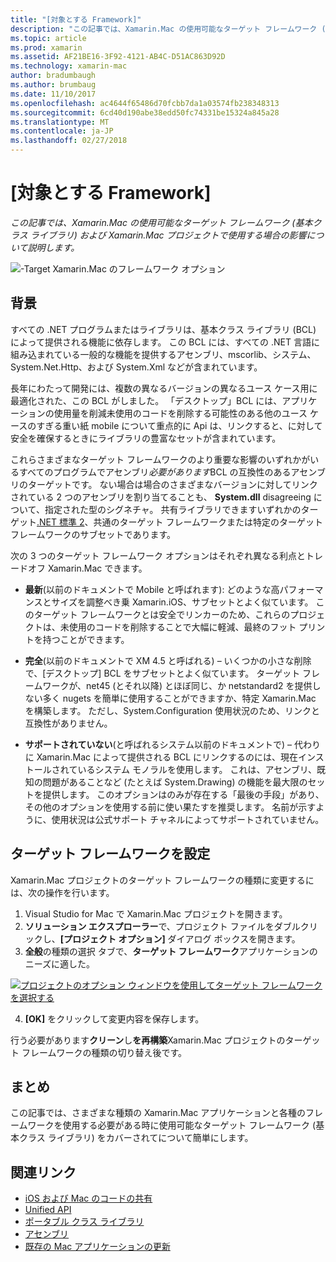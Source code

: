 ```yaml
---
title: "[対象とする Framework]"
description: "この記事では、Xamarin.Mac の使用可能なターゲット フレームワーク (基本クラス ライブラリ) および Xamarin.Mac プロジェクトで使用する場合の影響について説明します。"
ms.topic: article
ms.prod: xamarin
ms.assetid: AF21BE16-3F92-4121-AB4C-D51AC863D92D
ms.technology: xamarin-mac
author: bradumbaugh
ms.author: brumbaug
ms.date: 11/10/2017
ms.openlocfilehash: ac4644f65486d70fcbb7da1a03574fb238348313
ms.sourcegitcommit: 6cd40d190abe38edd50fc74331be15324a845a28
ms.translationtype: MT
ms.contentlocale: ja-JP
ms.lasthandoff: 02/27/2018
---
```

# <a name="target-framework"></a>[対象とする Framework]

_この記事では、Xamarin.Mac の使用可能なターゲット フレームワーク (基本クラス ライブラリ) および Xamarin.Mac プロジェクトで使用する場合の影響について説明します。_

![-Target Xamarin.Mac のフレームワーク オプション](target-framework-images/select-target.png "-target Xamarin.Mac のフレームワーク オプション")

## <a name="background"></a>背景

すべての .NET プログラムまたはライブラリは、基本クラス ライブラリ (BCL) によって提供される機能に依存します。 この BCL には、すべての .NET 言語に組み込まれている一般的な機能を提供するアセンブリ、mscorlib、システム、System.Net.Http、および System.Xml などが含まれています。

長年にわたって開発には、複数の異なるバージョンの異なるユース ケース用に最適化された、この BCL がしました。 「デスクトップ」BCL には、アプリケーションの使用量を削減未使用のコードを削除する可能性のある他のユース ケースのすぎる重い紙 mobile について重点的に Api は、リンクすると、に対して安全を確保するときにライブラリの豊富なセットが含まれています。

これらさまざまなターゲット フレームワークのより重要な影響のいずれかがいるすべてのプログラムでアセンブリ*必要があります*BCL の互換性のあるアセンブリのターゲットです。 ない場合は場合のさまざまなバージョンに対してリンクされている 2 つのアセンブリを割り当てることも、 **System.dll** disagreeing について、指定された型のシグネチャ。 共有ライブラリできますいずれかのターゲット[.NET 標準 2](https://blog.xamarin.com/share-code-net-standard-2-0/)、共通のターゲット フレームワークまたは特定のターゲット フレームワークのサブセットであります。

次の 3 つのターゲット フレームワーク オプションはそれぞれ異なる利点とトレードオフ Xamarin.Mac できます。

- **最新**(以前のドキュメントで Mobile と呼ばれます): どのような高パフォーマンスとサイズを調整べき乗 Xamarin.iOS、サブセットとよく似ています。 このターゲット フレームワークとは安全でリンカーのため、これらのプロジェクトは、未使用のコードを削除することで大幅に軽減、最終のフット プリントを持つことができます。

- **完全**(以前のドキュメントで XM 4.5 と呼ばれる) – いくつかの小さな削除で、[デスクトップ] BCL をサブセットとよく似ています。 ターゲット フレームワークが、net45 (とそれ以降) とほぼ同じ、か netstandard2 を提供しない多く nugets を簡単に使用することができますか、特定 Xamarin.Mac を構築します。 ただし、System.Configuration 使用状況のため、リンクと互換性がありません。

- **サポートされていない**(と呼ばれるシステム以前のドキュメントで) – 代わりに Xamarin.Mac によって提供される BCL にリンクするのには、現在インストールされているシステム モノラルを使用します。 これは、アセンブリ、既知の問題があることなど (たとえば System.Drawing) の機能を最大限のセットを提供します。 このオプションはのみが存在する「最後の手段」があり、その他のオプションを使用する前に使い果たすを推奨します。 名前が示すように、使用状況は公式サポート チャネルによってサポートされていません。

## <a name="setting-the-target-framework"></a>ターゲット フレームワークを設定

Xamarin.Mac プロジェクトのターゲット フレームワークの種類に変更するには、次の操作を行います。

1. Visual Studio for Mac で Xamarin.Mac プロジェクトを開きます。
2. **ソリューション エクスプローラー**で、プロジェクト ファイルをダブルクリックし、**[プロジェクト オプション]** ダイアログ ボックスを開きます。
3. **全般**の種類の選択 タブで、**ターゲット フレームワーク**アプリケーションのニーズに適した。

  [![プロジェクトのオプション ウィンドウを使用してターゲット フレームワークを選択する](target-framework-images/select-target-full.png "プロジェクトのオプションのウィンドウを使用してターゲット フレームワークを選択するには")](target-framework-images/select-target-full-large.png)

4. **[OK]** をクリックして変更内容を保存します。

行う必要があります**クリーン**し**を再構築**Xamarin.Mac プロジェクトのターゲット フレームワークの種類の切り替え後です。

## <a name="summary"></a>まとめ

この記事では、さまざまな種類の Xamarin.Mac アプリケーションと各種のフレームワークを使用する必要がある時に使用可能なターゲット フレームワーク (基本クラス ライブラリ) をカバーされてについて簡単にします。


## <a name="related-links"></a>関連リンク

- [iOS および Mac のコードの共有](~/cross-platform/macios/index.md)
- [Unified API](~/cross-platform/macios/unified/index.md)
- [ポータブル クラス ライブラリ](~/cross-platform/app-fundamentals/pcl.md)
- [アセンブリ](~/cross-platform/internals/available-assemblies.md)
- [既存の Mac アプリケーションの更新](~/cross-platform/macios/unified/updating-mac-apps.md)
